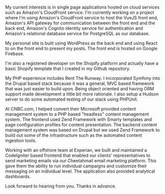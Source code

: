 My current interests is in single page applications hosted on cloud services such as Amazon's CloudFront service. I'm currently working on a project where I'm using Amazon's CloudFront service to host the VueJS front end, Amazon's API gateway for communication between the front end and the back end, Amazon's Cognito identity service for authentication and Amazon's relational database service for PostgreSQL as our database. 

My personal site is built using WordPress as the back end and using React to on the front end to present my posts. The front end is hosted on Google Firebase.

I'm also a registered developer on the Shopify platform and actually have a basic Shopify template that I created in my Github repository.

My PHP experience includes Rent The Runway. I incorporated Symfony into the Drupal based stack because it was a general, MVC based framework that was just easier to build upon. Being object oriented and having ORM support made development a little bit more rationale.  I also setup a Hudson server to do some automated testing of our stack using PHPUnit. 

At CNBC.com, I helped convert their Microsoft provided content management system to a PHP based "headless" content management system. The frontend used Zend Framework with Smarty templates and page configuration profiles for content presentation. The backend content management system was based on Drupal but we used Zend Framework to build out some of the infrastructure such as the automated content ingestion tools.

Working with an offshore team at Experian, we built and maintained a CodeIgniter based frontend that enabled our clients' representatives to send marketing emails via our Cheetahmail email marketing platform. This gave them the ability to run individual campaigns and customize their messaging on an individual level. The application also provided analytical dashboards.

Look forward to hearing from you. Thanks in advance.  
